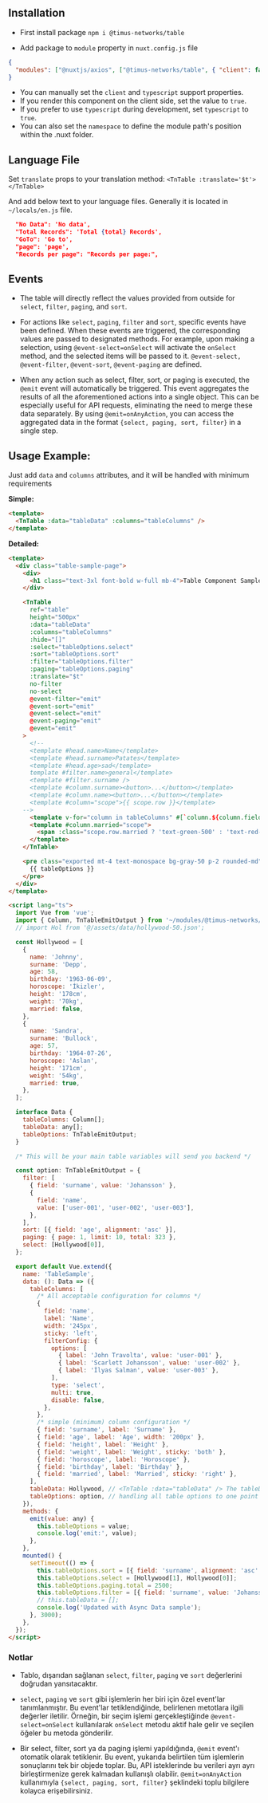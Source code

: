 ## Installation

- First install package `npm i @timus-networks/table`

- Add package to `module` property in `nuxt.config.js` file

```json
{
  "modules": ["@nuxtjs/axios", ["@timus-networks/table", { "client": false, "typescript": false }]]
}
```

- You can manually set the `client` and `typescript` support properties.
- If you render this component on the client side, set the value to `true`.
- If you prefer to use `typescript` during development, set `typescript` to `true`.
- You can also set the `namespace` to define the module path's position within the .nuxt folder.

## Language File

Set `translate` props to your translation method: `<TnTable :translate='$t'></TnTable>`

And add below text to your language files. Generally it is located in `~/locals/en.js` file.

```json
  "No Data": 'No data',
  "Total Records": 'Total {total} Records',
  "GoTo": 'Go to',
  "page": 'page',
  "Records per page": "Records per page:",
```

## Events

- The table will directly reflect the values provided from outside for `select`, `filter`, `paging`, and `sort`.

- For actions like `select`, `paging`, `filter` and `sort`, specific events have been defined. When these events are triggered, the corresponding values are passed to designated methods. For example, upon making a selection, using `@event-select=onSelect` will activate the `onSelect` method, and the selected items will be passed to it. `@event-select, @event-filter`, `@event-sort`, `@event-paging` are defined.

- When any action such as select, filter, sort, or paging is executed, the `@emit` event will automatically be triggered. This event aggregates the results of all the aforementioned actions into a single object. This can be especially useful for API requests, eliminating the need to merge these data separately. By using `@emit=onAnyAction`, you can access the aggregated data in the format `{select, paging, sort, filter}` in a single step.

## Usage Example:

Just add `data` and `columns` attributes, and it will be handled with minimum requirements

**Simple:**

```html
<template>
  <TnTable :data="tableData" :columns="tableColumns" />
</template>
```

**Detailed:**

```html
<template>
  <div class="table-sample-page">
    <div>
      <h1 class="text-3xl font-bold w-full mb-4">Table Component Sample</h1>
    </div>

    <TnTable
      ref="table"
      height="500px"
      :data="tableData"
      :columns="tableColumns"
      :hide="[]"
      :select="tableOptions.select"
      :sort="tableOptions.sort"
      :filter="tableOptions.filter"
      :paging="tableOptions.paging"
      :translate="$t"
      no-filter
      no-select
      @event-filter="emit"
      @event-sort="emit"
      @event-select="emit"
      @event-paging="emit"
      @event="emit"
    >
      <!--
      <template #head.name>Name</template>
      <template #head.surname>Patates</template>
      <template #head.age>sad</template>
      template #filter.name>general</template>
      <template #filter.surname />
      <template #column.surname><button>...</button></template>
      <template #column.name><button>...</button></template>
      <template #column="scope">{{ scope.row }}</template>
    -->
      <template v-for="column in tableColumns" #[`column.${column.field}`]="scope">{{ scope.row[column.field] }}</template>
      <template #column.married="scope">
        <span :class="scope.row.married ? 'text-green-500' : 'text-red-500'">{{ scope.row.married ? 'Married' : 'Single' }}</span>
      </template>
    </TnTable>

    <pre class="exported mt-4 text-monospace bg-gray-50 p-2 rounded-md">
      {{ tableOptions }}
    </pre>
  </div>
</template>

<script lang="ts">
  import Vue from 'vue';
  import { Column, TnTableEmitOutput } from '~/modules/@timus-networks/table';
  // import Hol from '@/assets/data/hollywood-50.json';

  const Hollywood = [
    {
      name: 'Johnny',
      surname: 'Depp',
      age: 58,
      birthday: '1963-06-09',
      horoscope: 'İkizler',
      height: '178cm',
      weight: '70kg',
      married: false,
    },
    {
      name: 'Sandra',
      surname: 'Bullock',
      age: 57,
      birthday: '1964-07-26',
      horoscope: 'Aslan',
      height: '171cm',
      weight: '54kg',
      married: true,
    },
  ];

  interface Data {
    tableColumns: Column[];
    tableData: any[];
    tableOptions: TnTableEmitOutput;
  }

  /* This will be your main table variables will send you backend */

  const option: TnTableEmitOutput = {
    filter: [
      { field: 'surname', value: 'Johansson' },
      {
        field: 'name',
        value: ['user-001', 'user-002', 'user-003'],
      },
    ],
    sort: [{ field: 'age', alignment: 'asc' }],
    paging: { page: 1, limit: 10, total: 323 },
    select: [Hollywood[0]],
  };

  export default Vue.extend({
    name: 'TableSample',
    data: (): Data => ({
      tableColumns: [
        /* All acceptable configuration for columns */
        {
          field: 'name',
          label: 'Name',
          width: '245px',
          sticky: 'left',
          filterConfig: {
            options: [
              { label: 'John Travolta', value: 'user-001' },
              { label: 'Scarlett Johansson', value: 'user-002' },
              { label: 'İlyas Salman', value: 'user-003' },
            ],
            type: 'select',
            multi: true,
            disable: false,
          },
        },
        /* simple (minimum) column configuration */
        { field: 'surname', label: 'Surname' },
        { field: 'age', label: 'Age', width: '200px' },
        { field: 'height', label: 'Height' },
        { field: 'weight', label: 'Weight', sticky: 'both' },
        { field: 'horoscope', label: 'Horoscope' },
        { field: 'birthday', label: 'Birthday' },
        { field: 'married', label: 'Married', sticky: 'right' },
      ],
      tableData: Hollywood, // <TnTable :data="tableData" /> The tableData property passed to the table component can either be set as an empty array or initialized with initial data.
      tableOptions: option, // handling all table options to one point
    }),
    methods: {
      emit(value: any) {
        this.tableOptions = value;
        console.log('emit:', value);
      },
    },
    mounted() {
      setTimeout(() => {
        this.tableOptions.sort = [{ field: 'surname', alignment: 'asc' }];
        this.tableOptions.select = [Hollywood[1], Hollywood[0]];
        this.tableOptions.paging.total = 2500;
        this.tableOptions.filter = [{ field: 'surname', value: 'Johansson' }];
        // this.tableData = [];
        console.log('Updated with Async Data sample');
      }, 3000);
    },
  });
</script>
```

### Notlar

- Tablo, dışarıdan sağlanan `select`, `filter`, `paging` ve `sort` değerlerini doğrudan yansıtacaktır.

- `select`, `paging` ve `sort` gibi işlemlerin her biri için özel event'lar tanımlanmıştır. Bu event'lar tetiklendiğinde, belirlenen metotlara ilgili değerler iletilir. Örneğin, bir seçim işlemi gerçekleştiğinde `@event-select=onSelect` kullanılarak `onSelect` metodu aktif hale gelir ve seçilen öğeler bu metoda gönderilir.

- Bir select, filter, sort ya da paging işlemi yapıldığında, `@emit` event'ı otomatik olarak tetiklenir. Bu event, yukarıda belirtilen tüm işlemlerin sonuçlarını tek bir objede toplar. Bu, API isteklerinde bu verileri ayrı ayrı birleştirmenize gerek kalmadan kullanışlı olabilir. `@emit=onAnyAction` kullanımıyla `{select, paging, sort, filter}` şeklindeki toplu bilgilere kolayca erişebilirsiniz.
